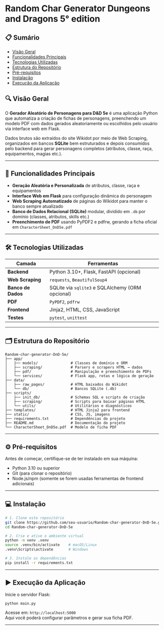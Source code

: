 # Random Char Generator Dungeons and Dragons 5° edition

## 📋 Sumário

- [Visão Geral](#visão-geral)  
- [Funcionalidades Principais](#funcionalidades-principais)  
- [Tecnologias Utilizadas](#tecnologias-utilizadas)  
- [Estrutura do Repositório](#estrutura-do-repositório)  
- [Pré-requisitos](#pré-requisitos)  
- [Instalação](#instalação)  
- [Execução da Aplicação](#execução-da-aplicação)  

## 🔍 Visão Geral

O **Gerador Aleatório de Personagens para D&D 5e** é uma aplicação Python que automatiza a criação de fichas de personagens, preenchendo um modelo PDF com dados gerados aleatoriamente ou escolhidos pelo usuário via interface web em Flask.

Dados brutos são extraídos do site Wikidot por meio de Web Scraping, organizados em bancos **SQLite** bem estruturados e depois consumidos pelo backend para gerar personagens completos (atributos, classe, raça, equipamentos, magias etc.).

---

## 🚀 Funcionalidades Principais

- **Geração Aleatória e Personalizada** de atributos, classe, raça e equipamentos  
- **Interface Web em Flask** para configuração dinâmica do personagem  
- **Web Scraping Automatizado** de páginas do Wikidot para manter o banco sempre atualizado  
- **Banco de Dados Relacional (SQLite)** modular, dividido em `.db` por domínio (classes, atributos, skills etc.)  
- **Preenchimento de PDF** usando PyPDF2 e pdfrw, gerando a ficha oficial em `CharacterSheet_DnD5e.pdf`  

---

## 🛠️ Tecnologias Utilizadas

| Camada          | Ferramentas                                                |
|-----------------|------------------------------------------------------------|
| **Backend**     | Python 3.10+, Flask, FastAPI (opcional)                    |
| **Web Scraping**| `requests`, `BeautifulSoup4`                               |
| **Banco de Dados** | SQLite via `sqlite3` e SQLAlchemy (ORM opcional)         |
| **PDF**         | `PyPDF2`, `pdfrw`                                          |
| **Frontend**    | Jinja2, HTML, CSS, JavaScript                              |
| **Testes**      | `pytest`, `unittest`                                       |

---

## 🗂️ Estrutura do Repositório

```text
Random-char-generator-DnD-5e/
├── app/
│   ├── models/               # Classes de domínio e ORM
│   ├── scraping/             # Parsers e scrapers HTML → dados
│   ├── pdf/                  # Manipulação e preenchimento de PDFs
│   └── services/             # Flask app, rotas e lógica de geração
├── data/
│   ├── raw_pages/            # HTML baixados do Wikidot
│   └── db/                   # Bancos SQLite (.db)
├── scripts/
│   ├── init_db/              # Schemas SQL e scripts de criação
│   ├── scraping/             # Scripts para baixar páginas HTML
│   └── utils/                # Utilitários e diagnósticos
├── templates/                # HTML Jinja2 para frontend
├── static/                   # CSS, JS, imagens
├── requirements.txt          # Dependências do projeto
├── README.md                 # Documentação do projeto
└── CharacterSheet_DnD5e.pdf  # Modelo de ficha PDF
```

---

## ⚙️ Pré-requisitos

Antes de começar, certifique-se de ter instalado em sua máquina:

- Python 3.10 ou superior  
- Git (para clonar o repositório)  
- Node.js/npm (somente se forem usadas ferramentas de frontend adicionais)  

---

## 💻 Instalação

```bash
# 1. Clone este repositório
git clone https://github.com/seu-usuario/Random-char-generator-DnD-5e.git
cd Random-char-generator-DnD-5e

# 2. Crie e ative o ambiente virtual
python -m venv .venv
source .venv/bin/activate    # macOS/Linux
.venv\Scripts\activate       # Windows

# 3. Instale as dependências
pip install -r requirements.txt
```

---

## ▶️ Execução da Aplicação

Inicie o servidor Flask:

```bash
python main.py
```

Acesse em: `http://localhost:5000`  
Aqui você poderá configurar parâmetros e gerar sua ficha PDF.

---
